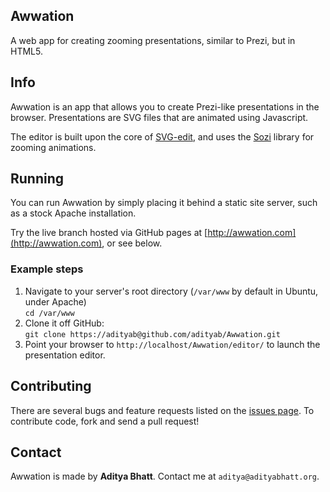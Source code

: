 ## Awwation

A web app for creating zooming presentations, similar to Prezi, but in HTML5.

## Info

Awwation is an app that allows you to create Prezi-like presentations in the browser. Presentations are SVG files that are animated using Javascript. 

The editor is built upon the core of [SVG-edit](http://svg-edit.googlecode.com), and uses the [Sozi](http://sozi.baierouge.fr/wiki/en:welcome) library for zooming animations.

## Running

You can run Awwation by simply placing it behind a static site server, such as a stock Apache installation.

Try the live branch hosted via GitHub pages at [http://awwation.com](http://awwation.com), or see below.

### Example steps

1. Navigate to your server's root directory (`/var/www` by default in Ubuntu, under Apache)  
`cd /var/www`
2. Clone it off GitHub:  
`git clone https://adityab@github.com/adityab/Awwation.git`
3. Point your browser to `http://localhost/Awwation/editor/` to launch the presentation editor.


## Contributing

There are several bugs and feature requests listed on the [issues page](https://github.com/adityab/Awwation/issues). To contribute code, fork and send a pull request!

## Contact

Awwation is made by **Aditya Bhatt**. Contact me at `aditya@adityabhatt.org`.

